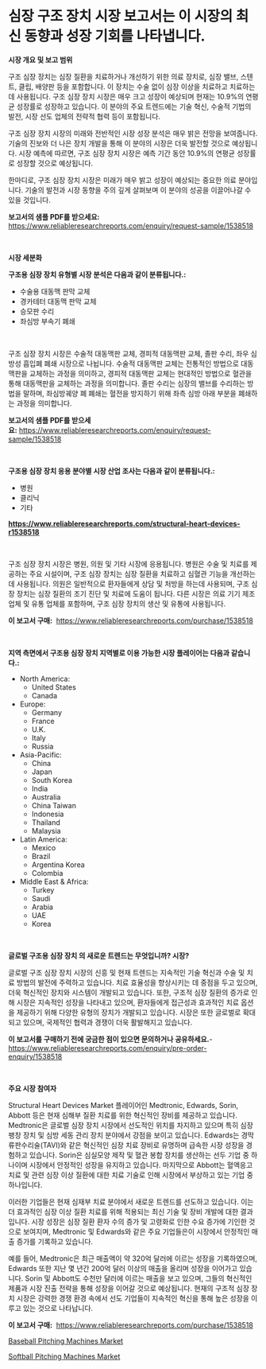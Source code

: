 <p><h1>심장 구조 장치 시장 보고서는 이 시장의 최신 동향과 성장 기회를 나타냅니다.</h1></p><p><strong>시장 개요 및 보고 범위</strong></p>
<p><p>구조 심장 장치는 심장 질환을 치료하거나 개선하기 위한 의료 장치로, 심장 밸브, 스텐트, 클립, 배양판 등을 포함합니다. 이 장치는 수술 없이 심장 이상을 치료하고 치료하는 데 사용됩니다. 구조 심장 장치 시장은 매우 크고 성장이 예상되며 현재는 10.9%의 연평균 성장률로 성장하고 있습니다. 이 분야의 주요 트렌드에는 기술 혁신, 수술적 기법의 발전, 시장 선도 업체의 전략적 협력 등이 포함됩니다.</p><p>구조 심장 장치 시장의 미래와 전반적인 시장 성장 분석은 매우 밝은 전망을 보여줍니다. 기술의 진보와 더 나은 장치 개발을 통해 이 분야의 시장은 더욱 발전할 것으로 예상됩니다. 시장 예측에 따르면, 구조 심장 장치 시장은 예측 기간 동안 10.9%의 연평균 성장률로 성장할 것으로 예상됩니다.</p><p>한마디로, 구조 심장 장치 시장은 미래가 매우 밝고 성장이 예상되는 중요한 의료 분야입니다. 기술의 발전과 시장 동향을 주의 깊게 살펴보며 이 분야의 성공을 이끌어나갈 수 있을 것입니다.</p></p>
<p><strong>보고서의 샘플 PDF를 받으세요:</strong> <a href="https://www.reliableresearchreports.com/enquiry/request-sample/1538518">https://www.reliableresearchreports.com/enquiry/request-sample/1538518</a></p>
<p>&nbsp;</p>
<p><strong>시장 세분화</strong></p>
<p><strong>구조용 심장 장치 유형별 시장 분석은 다음과 같이 분류됩니다.:</strong></p>
<p><ul><li>수술용 대동맥 판막 교체</li><li>경카테터 대동맥 판막 교체</li><li>승모판 수리</li><li>좌심방 부속기 폐쇄</li></ul></p>
<p>&nbsp;</p>
<p><p>구조 심장 장치 시장은 수술적 대동맥판 교체, 경피적 대동맥판 교체, 졸판 수리, 좌우 심방성 흡입폐 폐쇄 시장으로 나뉩니다. 수술적 대동맥판 교체는 전통적인 방법으로 대동맥판을 교체하는 과정을 의미하고, 경피적 대동맥판 교체는 현대적인 방법으로 혈관을 통해 대동맥판을 교체하는 과정을 의미합니다. 졸판 수리는 심장의 밸브를 수리하는 방법을 말하며, 좌심방궤양 폐 폐쇄는 혈전을 방지하기 위해 좌측 심방 아래 부분을 폐쇄하는 과정을 의미합니다.</p></p>
<p><strong>보고서의 샘플 PDF를 받으세요:</strong>&nbsp;<a href="https://www.reliableresearchreports.com/enquiry/request-sample/1538518">https://www.reliableresearchreports.com/enquiry/request-sample/1538518</a></p>
<p>&nbsp;</p>
<p><strong> 구조용 심장 장치 응용 분야별 시장 산업 조사는 다음과 같이 분류됩니다.:</strong></p>
<p><ul><li>병원</li><li>클리닉</li><li>기타</li></ul></p>
<p><strong><a href="https://www.reliableresearchreports.com/structural-heart-devices-r1538518">https://www.reliableresearchreports.com/structural-heart-devices-r1538518</a></strong></p>
<p>&nbsp;</p>
<p><p>구조 심장 장치 시장은 병원, 의원 및 기타 시장에 응용됩니다. 병원은 수술 및 치료를 제공하는 주요 시설이며, 구조 심장 장치는 심장 질환을 치료하고 심혈관 기능을 개선하는 데 사용됩니다. 의원은 일반적으로 환자들에게 상담 및 처방을 하는데 사용되며, 구조 심장 장치는 심장 질환의 조기 진단 및 치료에 도움이 됩니다. 다른 시장은 의료 기기 제조업체 및 유통 업체를 포함하며, 구조 심장 장치의 생산 및 유통에 사용됩니다.</p></p>
<p><strong>이 보고서 구매:</strong>&nbsp; <a href="https://www.reliableresearchreports.com/purchase/1538518">https://www.reliableresearchreports.com/purchase/1538518</a></p>
<p>&nbsp;</p>
<p><strong>지역 측면에서 구조용 심장 장치 지역별로 이용 가능한 시장 플레이어는 다음과 같습니다.:</strong></p>
<p><ul>
    <li>
        North America:
        <ul>
            <li>United States</li>
            <li>Canada</li>
        </ul>
    </li>
    <li>
        Europe:
        <ul>
            <li>Germany</li>
            <li>France</li>
            <li>U.K.</li>
            <li>Italy</li>
            <li>Russia</li>
        </ul>
    </li>
    <li>
        Asia-Pacific:
        <ul>
            <li>China</li>
            <li>Japan</li>
            <li>South Korea</li>
            <li>India</li>
            <li>Australia</li>
            <li>China Taiwan</li>
            <li>Indonesia</li>
            <li>Thailand</li>
            <li>Malaysia</li>
        </ul>
    </li>
    <li>
        Latin America:
        <ul>
            <li>Mexico</li>
            <li>Brazil</li>
            <li>Argentina Korea</li>
            <li>Colombia</li>
        </ul>
    </li>
    <li>
        Middle East & Africa:
        <ul>
            <li>Turkey</li>
            <li>Saudi</li>
            <li>Arabia</li>
            <li>UAE</li>
            <li>Korea</li>
        </ul>
    </li>
    </ul></p>
<p>&nbsp;</p>
<p><strong>글로벌 구조용 심장 장치 의 새로운 트렌드는 무엇입니까? 시장?</strong></p>
<p><p>글로벌 구조 심장 장치 시장의 신흥 및 현재 트렌드는 지속적인 기술 혁신과 수술 및 치료 방법의 발전에 주력하고 있습니다. 치료 효율성을 향상시키는 데 중점을 두고 있으며, 더욱 혁신적인 장치와 시스템이 개발되고 있습니다. 또한, 구조적 심장 질환의 증가로 인해 시장은 지속적인 성장을 나타내고 있으며, 환자들에게 접근성과 효과적인 치료 옵션을 제공하기 위해 다양한 유형의 장치가 개발되고 있습니다. 시장은 또한 글로벌로 확대되고 있으며, 국제적인 협력과 경쟁이 더욱 활발해지고 있습니다.</p></p>
<p><strong>이 보고서를 구매하기 전에 궁금한 점이 있으면 문의하거나 공유하세요.</strong>- <a href="https://www.reliableresearchreports.com/enquiry/pre-order-enquiry/1538518">https://www.reliableresearchreports.com/enquiry/pre-order-enquiry/1538518</a></p>
<p>&nbsp;</p>
<p><strong>주요 시장 참여자</strong></p>
<p><p>Structural Heart Devices Market 플레이어인 Medtronic, Edwards, Sorin, Abbott 등은 현재 심해부 질환 치료를 위한 혁신적인 장비를 제공하고 있습니다. Medtronic은 글로벌 심장 장치 시장에서 선도적인 위치를 차지하고 있으며 특히 심장 팽창 장치 및 심방 세동 관리 장치 분야에서 강점을 보이고 있습니다. Edwards는 경막류판수리술(TAVI)와 같은 혁신적인 심장 치료 장비로 유명하며 급속한 시장 성장을 경험하고 있습니다. Sorin은 심실모양 제작 및 혈관 봉합 장치를 생산하는 선두 기업 중 하나이며 시장에서 안정적인 성장을 유지하고 있습니다. 마지막으로 Abbott는 혈액응고 치료 및 관련 심장 이상 질환에 대한 치료 기술로 인해 시장에서 부상하고 있는 기업 중 하나입니다.</p><p>이러한 기업들은 현재 심재부 치료 분야에서 새로운 트렌드를 선도하고 있습니다. 이는 더 효과적인 심장 이상 질환 치료를 위해 적용되는 최신 기술 및 장비 개발에 대한 결과입니다. 시장 성장은 심장 질환 환자 수의 증가 및 고령화로 인한 수요 증가에 기인한 것으로 보여지며, Medtronic 및 Edwards와 같은 주요 기업들은이 시장에서 안정적인 매출 증가를 기록하고 있습니다.</p><p>예를 들어, Medtronic은 최근 매출액이 약 320억 달러에 이르는 성장을 기록하였으며, Edwards 또한 지난 몇 년간 200억 달러 이상의 매출을 올리며 성장을 이어가고 있습니다. Sorin 및 Abbott도 수천만 달러에 이르는 매출을 보고 있으며, 그들의 혁신적인 제품과 시장 진출 전략을 통해 성장을 이어갈 것으로 예상됩니다. 현재의 구조적 심장 장치 시장은 강력한 경쟁 환경 속에서 선도 기업들이 지속적인 혁신을 통해 높은 성장을 이루고 있는 것으로 나타납니다.</p></p>
<p><strong>이 보고서 구매:</strong>&nbsp;&nbsp;<a href="https://www.reliableresearchreports.com/purchase/1538518">https://www.reliableresearchreports.com/purchase/1538518</a></p>
<p><p><a href="https://view.publitas.com/reportprime-1/baseball-pitching-machines-market-size-cagr-trends-2024-2030/">Baseball Pitching Machines Market</a></p><p><a href="https://view.publitas.com/reportprime-1/softball-pitching-machines-market-trends-and-market-analysis-forecasted-for-period-2024-2031/">Softball Pitching Machines Market</a></p></p>